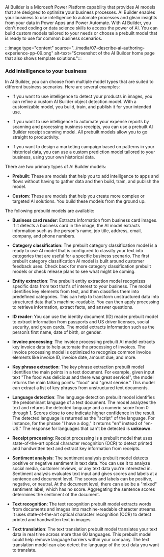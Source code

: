 AI Builder is a Microsoft Power Platform capability that provides AI models that are designed to optimize your business processes. AI Builder enables your business to use intelligence to automate processes and glean insights from your data in Power Apps and Power Automate. With AI Builder, you don't need coding or data science skills to access the power of AI. You can build custom models tailored to your needs or choose a prebuilt model that is ready to use for common business scenarios.

:::image type="content" source="../media/07-describe-ai-authoring-experience-pp-09.png" alt-text="Screenshot of the AI Builder home page that also shows template solutions.":::

### Add intelligence to your business

In AI Builder, you can choose from multiple model types that are suited to different business scenarios. Here are several examples:

- If you want to use intelligence to detect your products in images, you can refine a custom AI Builder object detection model. With a customizable model, you build, train, and publish it for your intended use.

- If you want to use intelligence to automate your expense reports by scanning and processing business receipts, you can use a prebuilt AI Builder receipt scanning model. All prebuilt models allow you to go straight to productivity.

- If you want to design a marketing campaign based on patterns in your historical data, you can use a custom prediction model tailored to your business, using your own historical data.

There are two primary types of AI Builder models:

- **Prebuilt**: These are models that help you to add intelligence to apps and flows without having to gather data and then build, train, and publish the model.

- **Custom**: These are models that help you create more complex or targeted AI solutions. You build these models from the ground up.

The following prebuild models are available:

- **Business card reader**: Extracts information from business card images. If it detects a business card in the image, the AI model extracts information such as the person's name, job title, address, email, company, and phone numbers.

- **Category classification**: The prebuilt category classification model is a ready to use AI model that is configured to classify your text into categories that are useful for a specific business scenario. The first prebuilt category classification AI model is built around customer feedback uses. Check back for more category classification prebuilt models or check release plans to see what might be coming.

- **Entity extraction**: The prebuilt entity extraction model recognizes specific data from text that's of interest to your business. The model identifies key elements from text, and then classifies them into predefined categories. This can help to transform unstructured data into structured data that's machine-readable. You can then apply processing to retrieve information, extract facts, and answer questions.

- **ID reader**: You can use the identity document (ID) reader prebuilt model to extract information from passports and US driver licenses, social security, and green cards. The model extracts information such as the person’s first name, date of birth, or gender.

- **Invoice processing**: The invoice processing prebuilt AI model extracts key invoice data to help automate the processing of invoices. The invoice processing model is optimized to recognize common invoice elements like invoice ID, invoice date, amount due, and more.

- **Key phrase extraction**: The key phrase extraction prebuilt model identifies the main points in a text document. For example, given input text "The food was delicious and there was great service!", the model returns the main talking points: "food" and "great service." This model can extract a list of key phrases from unstructured text documents.

- **Language detection**: The language detection prebuilt model identifies the predominant language of a text document. The model analyzes the text and returns the detected language and a numeric score from 0 through 1. Scores close to one indicate higher confidence in the result. The detected language is returned as the "script" of the language. For instance, for the phrase "I have a dog," it returns "en" instead of "en-US." The response for languages that can't be detected is **unknown**.

- **Receipt processing**: Receipt processing is a prebuilt model that uses state-of-the-art optical character recognition (OCR) to detect printed and handwritten text and extract key information from receipts.

- **Sentiment analysis**: The sentiment analysis prebuilt model detects positive or negative sentiment in text data. You can use it to analyze social media, customer reviews, or any text data you're interested in. Sentiment analysis evaluates text input and gives scores and labels at a sentence and document level. The scores and labels can be positive, negative, or neutral. At the document level, there can also be a "mixed" sentiment label, which has no score. Aggregating the sentence scores determines the sentiment of the document.

- **Text recognition**: The text recognition prebuilt model extracts words from documents and images into machine-readable character streams. It uses state-of-the-art optical character recognition (OCR) to detect printed and handwritten text in images.

- **Text translation**: The text translation prebuilt model translates your text data in real time across more than 60 languages. This prebuilt model could help remove language barriers within your company. The text translation model can also detect the language of the text data you want to translate.